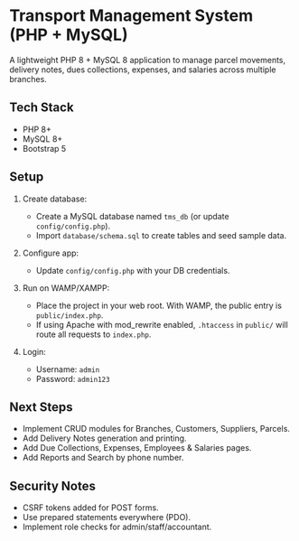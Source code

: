 # Transport Management System (PHP + MySQL)

A lightweight PHP 8 + MySQL 8 application to manage parcel movements, delivery notes, dues collections, expenses, and salaries across multiple branches.

## Tech Stack
- PHP 8+
- MySQL 8+
- Bootstrap 5

## Setup
1. Create database:
   - Create a MySQL database named `tms_db` (or update `config/config.php`).
   - Import `database/schema.sql` to create tables and seed sample data.

2. Configure app:
   - Update `config/config.php` with your DB credentials.

3. Run on WAMP/XAMPP:
   - Place the project in your web root. With WAMP, the public entry is `public/index.php`.
   - If using Apache with mod_rewrite enabled, `.htaccess` in `public/` will route all requests to `index.php`.

4. Login:
   - Username: `admin`
   - Password: `admin123`

## Next Steps
- Implement CRUD modules for Branches, Customers, Suppliers, Parcels.
- Add Delivery Notes generation and printing.
- Add Due Collections, Expenses, Employees & Salaries pages.
- Add Reports and Search by phone number.

## Security Notes
- CSRF tokens added for POST forms.
- Use prepared statements everywhere (PDO).
- Implement role checks for admin/staff/accountant.

